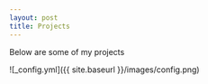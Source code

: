 ```yaml
---
layout: post
title: Projects
---
```

Below are some of my projects

![_config.yml]({{ site.baseurl }}/images/config.png)
